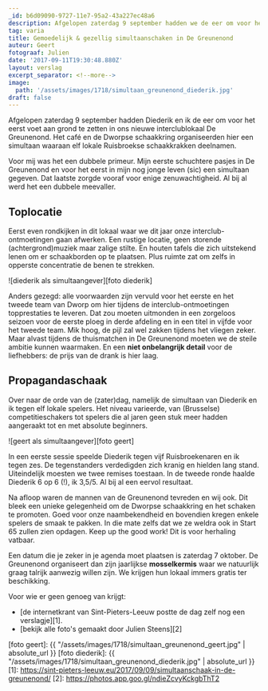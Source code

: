 ```yaml
---
_id: b6d09090-9727-11e7-95a2-43a227ec48a6
description: Afgelopen zaterdag 9 september hadden we de eer om voor het eerst voet aan grond te zetten in ons nieuwe interclublokaal De Greunenond.
tag: varia
title: Gemoedelijk & gezellig simultaanschaken in De Greunenond
auteur: Geert
fotograaf: Julien
date: '2017-09-11T19:30:48.880Z'
layout: verslag
excerpt_separator: <!--more-->
image:
  path: '/assets/images/1718/simultaan_greunenond_diederik.jpg'
draft: false
---
```

Afgelopen zaterdag 9 september hadden Diederik en ik de eer om voor het eerst voet aan grond te zetten in ons nieuwe interclublokaal De Greunenond. Het café en de Dworpse schaakkring organiseerden hier een simultaan waaraan elf lokale Ruisbroekse schaakkrakken deelnamen.<!--more-->

Voor mij was het een dubbele primeur. Mijn eerste schuchtere pasjes in De Greunenond en voor het eerst in mijn nog jonge leven (sic) een simultaan gegeven. Dat laatste zorgde vooraf voor enige zenuwachtigheid. Al bij al werd het een dubbele meevaller.

## Toplocatie

Eerst even rondkijken in dit lokaal waar we dit jaar onze interclub-ontmoetingen gaan afwerken. Een rustige locatie, geen storende (achtergrond)muziek maar zalige stilte. En houten tafels die zich uitstekend lenen om er schaakborden op te plaatsen. Plus ruimte zat om zelfs in opperste concentratie de benen te strekken.

![diederik als simultaangever][foto diederik]

Anders gezegd: alle voorwaarden zijn vervuld voor het eerste en het tweede team van Dworp om hier tijdens de interclub-ontmoetingen topprestaties te leveren. Dat zou moeten uitmonden in een zorgeloos seizoen voor de eerste ploeg in derde afdeling en in een titel in vijfde voor het tweede team. Mik hoog, de pijl zal wel zakken tijdens het vliegen zeker. Maar alvast tijdens de thuismatchen in De Greunenond moeten we de steile ambitie kunnen waarmaken. En een **niet onbelangrijk detail** voor de liefhebbers: de prijs van de drank is hier laag.

## Propagandaschaak

Over naar de orde van de (zater)dag, namelijk de simultaan van Diederik en ik tegen elf lokale spelers. Het niveau varieerde, van (Brusselse) competitieschakers tot spelers die al jaren geen stuk meer hadden aangeraakt tot en met absolute beginners.

![geert als simultaangever][foto geert]

In een eerste sessie speelde Diederik tegen vijf Ruisbroekenaren en ik tegen zes. De tegenstanders verdedigden zich kranig en hielden lang stand. Uiteindelijk moesten we twee remises toestaan. In de tweede ronde haalde Diederik 6 op 6 (!), ik 3,5/5. Al bij al een eervol resultaat.

Na afloop waren de mannen van de Greunenond tevreden en wij ook. Dit bleek een unieke gelegenheid om de Dworpse schaakkring en het schaken te promoten. Goed voor onze naambekendheid en bovendien kregen enkele spelers de smaak te pakken. In die mate zelfs dat we ze weldra ook in Start 65 zullen zien opdagen. Keep up the good work! Dit is voor herhaling vatbaar.

Een datum die je zeker in je agenda moet plaatsen is zaterdag 7 oktober. De Greunenond organiseert dan zijn jaarlijkse **mosselkermis** waar we natuurlijk graag talrijk aanwezig willen zijn. We krijgen hun lokaal immers gratis ter beschikking.

Voor wie er geen genoeg van krijgt: 
* [de internetkrant van Sint-Pieters-Leeuw postte de dag zelf nog een verslagje][1].
* [bekijk alle foto's gemaakt door Julien Steens][2]

[foto geert]: {{ "/assets/images/1718/simultaan_greunenond_geert.jpg" | absolute_url }}
[foto diederik]: {{ "/assets/images/1718/simultaan_greunenond_diederik.jpg" | absolute_url }}
[1]: https://sint-pieters-leeuw.eu/2017/09/09/simultaanschaak-in-de-greunenond/
[2]: https://photos.app.goo.gl/ndieZcvyKckgbThT2
